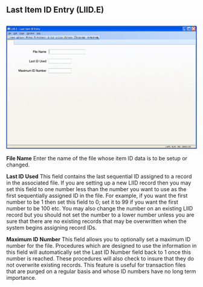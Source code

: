 ##  Last Item ID Entry (LIID.E)

<PageHeader />

##

![](./LIID-E-1.jpg)

**File Name** Enter the name of the file whose item ID data is to be setup or
changed.  
  
**Last ID Used** This field contains the last sequential ID assigned to a
record in the associated file. If you are setting up a new LIID record then
you may set this field to one number less than the number you want to use as
the first sequentially assigned ID in the file. For example, if you want the
first number to be 1 then set this field to 0; set it to 99 if you want the
first number to be 100 etc. You may also change the number on an existing LIID
record but you should not set the number to a lower number unless you are sure
that there are no existing records that may be overwritten when the system
begins assigning record IDs.  
  
**Maximum ID Number** This field allows you to optionally set a maximum ID
number for the file. Procedures which are designed to use the information in
this field will automatically set the Last ID Number field back to 1 once this
number is reached. These procedures will also check to insure that they do not
overwrite existing records. This feature is useful for transaction files that
are purged on a regular basis and whose ID numbers have no long term
importance.  
  
  
<badge text= "Version 8.10.57" vertical="middle" />

<PageFooter />